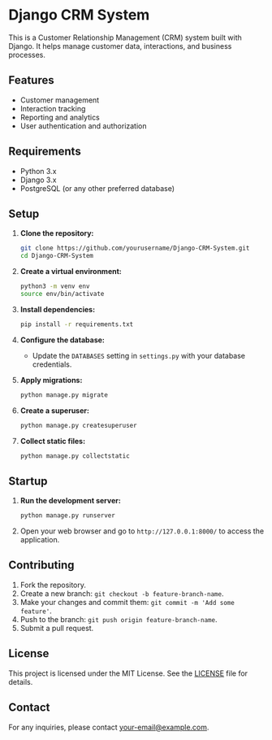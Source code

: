 # Django CRM System

This is a Customer Relationship Management (CRM) system built with Django. It helps manage customer data, interactions, and business processes.

## Features

- Customer management
- Interaction tracking
- Reporting and analytics
- User authentication and authorization

## Requirements

- Python 3.x
- Django 3.x
- PostgreSQL (or any other preferred database)

## Setup

1. **Clone the repository:**
    ```bash
    git clone https://github.com/yourusername/Django-CRM-System.git
    cd Django-CRM-System
    ```

2. **Create a virtual environment:**
    ```bash
    python3 -m venv env
    source env/bin/activate
    ```

3. **Install dependencies:**
    ```bash
    pip install -r requirements.txt
    ```

4. **Configure the database:**
    - Update the `DATABASES` setting in `settings.py` with your database credentials.

5. **Apply migrations:**
    ```bash
    python manage.py migrate
    ```

6. **Create a superuser:**
    ```bash
    python manage.py createsuperuser
    ```

7. **Collect static files:**
    ```bash
    python manage.py collectstatic
    ```

## Startup

1. **Run the development server:**
    ```bash
    python manage.py runserver
    ```

2. Open your web browser and go to `http://127.0.0.1:8000/` to access the application.

## Contributing

1. Fork the repository.
2. Create a new branch: `git checkout -b feature-branch-name`.
3. Make your changes and commit them: `git commit -m 'Add some feature'`.
4. Push to the branch: `git push origin feature-branch-name`.
5. Submit a pull request.

## License

This project is licensed under the MIT License. See the [LICENSE](LICENSE) file for details.

## Contact

For any inquiries, please contact [your-email@example.com](mailto:your-email@example.com).
